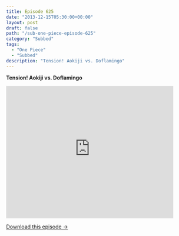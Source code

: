 ```yaml
---
title: Episode 625
date: "2013-12-15T05:30:00+00:00"
layout: post
draft: false
path: "/sub-one-piece-episode-625"
category: "Subbed"
tags:
  - "One Piece"
  - "Subbed"
description: "Tension! Aokiji vs. Doflamingo"
---
```


**Tension! Aokiji vs. Doflamingo**

<iframe width="640" height="360" src="https://www.rapidvideo.com/e/G6FRPFXN8K" frameborder="0" marginwidth=0 marginheight=0 scrolling=no allowfullscreen style="max-width:90%;"></iframe>

<a href="http://ouo.io/qs/eCodkFEQ?s=https://www.rapidvideo.com/d/G6FRPFXN8K" class="styled_a">Download this episode →</a>

